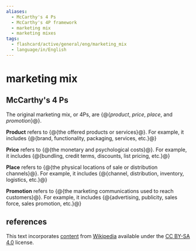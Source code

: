 ```yaml
---
aliases:
  - McCarthy's 4 Ps
  - McCarthy's 4P framework
  - marketing mix
  - marketing mixes
tags:
  - flashcard/active/general/eng/marketing_mix
  - language/in/English
---
```


# marketing mix

## McCarthy's 4 Ps

The original marketing mix, or 4Ps, are {@{_product_, _price_, _place_, and _promotion_}@}. <!--SR:!2025-03-07,209,330-->

__Product__ refers to {@{the offered products or services}@}. For example, it includes {@{brand, functionality, packaging, services, etc.}@} <!--SR:!2025-06-02,277,330!2025-07-16,231,290-->

__Price__ refers to {@{the monetary and psychological costs}@}. For example, it includes {@{bundling, credit terms, discounts, list pricing, etc.}@} <!--SR:!2026-04-25,504,310!2025-04-15,222,310-->

__Place__ refers to {@{the physical locations of sale or distribution channels}@}. For example, it includes {@{channel, distribution, inventory, logistics, etc.}@} <!--SR:!2027-02-02,730,330!2025-07-08,282,290-->

__Promotion__ refers to {@{the marketing communications used to reach customers}@}. For example, it includes {@{advertising, publicity, sales force, sales promotion, etc.}@} <!--SR:!2025-03-01,190,310!2026-05-26,524,310-->

## references

This text incorporates [content](https://en.wikipedia.org/wiki/marketing_mix) from [Wikipedia](Wikipedia.md) available under the [CC BY-SA 4.0](https://creativecommons.org/licenses/by-sa/4.0/) license.
